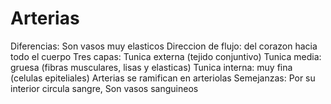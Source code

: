 # Arterias

Diferencias: Son vasos muy elasticos
Direccion de flujo: del corazon hacia todo el cuerpo
Tres capas:
      Tunica externa (tejido conjuntivo)
      Tunica media: gruesa (fibras musculares, lisas y elasticas)
      Tunica interna: muy fina (celulas epiteliales)
Arterias se ramifican en arteriolas
Semejanzas: Por su interior circula sangre, Son vasos sanguineos